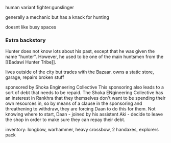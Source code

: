 human variant fighter:gunslinger

generally a mechanic but has a knack for hunting


doesnt like busy spaces

### Extra backstory
Hunter does not know lots about his past, except that he was given the name "hunter". However, he used to be one of the main huntsmen from the [[Badawi Hunter Tribe]]. 

lives outside of the city but trades with the Bazaar.
owns a static store, garage, repairs broken stuff

sponsored by Shoka Engineering Collective This sponsoring also leads to a sort of debt that needs to be repaid. The Shoka ENgineering Collective has an insterest in Rankhra that they themselves don't want to be spending their own resources in, so by means of a clause in the sponsoring and threathening to withdraw, they are forcing Daan to do this for them. Not knowing where to start, Daan - joined by his assistent Aki - decide to leave the shop in order to make sure they can repay their debt.

inventory:
longbow, warhammer, heavy crossbow, 2 handaxes, explorers pack
